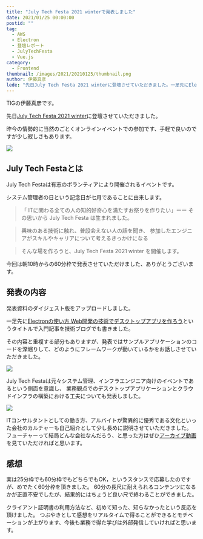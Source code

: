 ```yaml
---
title: "July Tech Festa 2021 winterで発表しました"
date: 2021/01/25 00:00:00
postid: ""
tag:
  - AWS
  - Electron
  - 登壇レポート
  - JulyTechFesta
  - Vue.js
category:
  - Frontend
thumbnail: /images/2021/20210125/thumbnail.png
author: 伊藤真彦
lede: "先日July Tech Festa 2021 winterに登壇させていただきました。一足先にElectronの使い方 Web開発の技術でデスクトップアプリを作ろうというタイトルで入門記事を技術ブログでも書きました。その内容と重複する部分も..."
---
```


TIGの伊藤真彦です。

先日[July Tech Festa 2021 winter](https://techfesta.connpass.com/event/193966/)に登壇させていただきました。

昨今の情勢的に当然のごとくオンラインイベントでの参加です、手軽で良いのですが少し寂しさもあります。

<img src="/images/2021/20210125/photo_20210125_01.png" loading="lazy">

## July Tech Festaとは

July Tech Festaは有志のボランティアにより開催されるイベントです。

システム管理者の日という記念日が七月であることに由来します。

> 「 ITに関わる全ての人の知的好奇心を満たすお祭りを作りたい」ーー
> その思いから July Tech Festa は生まれました。

> 興味のある技術に触れ、普段会えない人の話を聞き、
> 参加したエンジニアがスキルやキャリアについて考えるきっかけになる

> そんな場を作ろうと、July Tech Festa 2021 winter を開催します。

今回は朝10時からの60分枠で発表させていただけました、ありがとうございます。

## 発表の内容

発表資料のダイジェスト版をアップロードしました。

<script async class="speakerdeck-embed" data-id="958c38fb19314907aa93bf91e2f0c562" data-ratio="1.77777777777778" src="//speakerdeck.com/assets/embed.js"></script>

一足先に[Electronの使い方 Web開発の技術でデスクトップアプリを作ろう](/articles/20210107/)というタイトルで入門記事を技術ブログでも書きました。

その内容と重複する部分もありますが、発表ではサンプルアプリケーションのコードを深堀りして、どのようにフレームワークが動いているかをお話しさせていただきました。

<img src="/images/2021/20210125/photo_20210125_02.png" loading="lazy">

July Tech Festaは元々システム管理、インフラエンジニア向けのイベントであるという側面を意識し、
業務観点でのデスクトップアプリケーションとクラウドインフラの構築における工夫についても発表しました。

<img src="/images/2021/20210125/photo_20210125_03.png" loading="lazy">

ITコンサルタントとしての働き方、アルバイトが驚異的に優秀である文化といった会社のカルチャーも自己紹介として少し長めに説明させていただきました。
フューチャーって結局どんな会社なんだろう、と思った方はぜひ[アーカイブ動画](https://www.youtube.com/channel/UCKLoUvohjwyohYzKTRyeUBQ)を見ていただければと思います。

## 感想

実は25分枠でも60分枠でもどちらでもOK，というスタンスで応募したのですが、めでたく60分枠を頂きました。
60分の長尺に耐えられるコンテンツになるかが正直不安でしたが、結果的にはちょうど良い尺で終わることができました。

クライアント証明書の利用方法など、初めて知った、知らなかったという反応を頂けました。
つぶやきとして感想をリアルタイムで得ることができるとモチベーションが上がります、今後も業務で得た学びは外部発信していければと思います。
